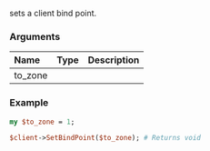sets a client bind point.
### Arguments
**Name**|**Type**|**Description**
:---|:---|:---
to_zone||

### Example

```perl
my $to_zone = 1;

$client->SetBindPoint($to_zone); # Returns void
```